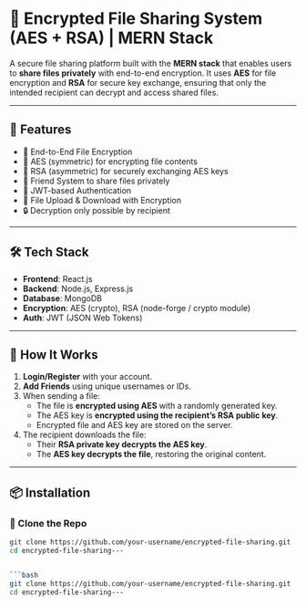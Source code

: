 # 🔐 Encrypted File Sharing System (AES + RSA) | MERN Stack

A secure file sharing platform built with the **MERN stack** that enables users to **share files privately** with end-to-end encryption. It uses **AES** for file encryption and **RSA** for secure key exchange, ensuring that only the intended recipient can decrypt and access shared files.

---

## 🚀 Features

- 🔐 End-to-End File Encryption
- 🧠 AES (symmetric) for encrypting file contents
- 🔑 RSA (asymmetric) for securely exchanging AES keys
- 👥 Friend System to share files privately
- 🧾 JWT-based Authentication
- 📂 File Upload & Download with Encryption
- 🔒 Decryption only possible by recipient

---

## 🛠️ Tech Stack

- **Frontend**: React.js
- **Backend**: Node.js, Express.js
- **Database**: MongoDB
- **Encryption**: AES (crypto), RSA (node-forge / crypto module)
- **Auth**: JWT (JSON Web Tokens)

---

## 🧠 How It Works

1. **Login/Register** with your account.
2. **Add Friends** using unique usernames or IDs.
3. When sending a file:
   - The file is **encrypted using AES** with a randomly generated key.
   - The AES key is **encrypted using the recipient’s RSA public key**.
   - Encrypted file and AES key are stored on the server.
4. The recipient downloads the file:
   - Their **RSA private key decrypts the AES key**.
   - The **AES key decrypts the file**, restoring the original content.

---

## 📦 Installation

### 🧰 Clone the Repo

```bash
git clone https://github.com/your-username/encrypted-file-sharing.git
cd encrypted-file-sharing---


```bash
git clone https://github.com/your-username/encrypted-file-sharing.git
cd encrypted-file-sharing---
